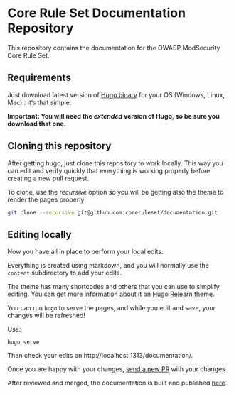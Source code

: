 # Core Rule Set Documentation Repository

This repository contains the documentation for the OWASP ModSecurity Core Rule Set.

## Requirements

Just download latest version of [Hugo binary](https://gohugo.io/getting-started/installing/) for your OS (Windows, Linux, Mac) : it’s that simple. 

**Important: You will need the _extended_ version of Hugo, so be sure you download that one.**

## Cloning this repository

After getting hugo, just clone this repository to work locally. This way you can edit and verify quickly that everything is working properly before creating a new pull request.

To clone, use the *recursive* option so you will be getting also the theme to render the pages properly:

```bash
git clone --recursive git@github.com:coreruleset/documentation.git
```

## Editing locally

Now you have all in place to perform your local edits.

Everything is created using markdown, and you will normally use the `content` subdirectory to add your edits.

The theme has many shortcodes and others that you can use to simplify editing. You can get more information about it on [Hugo Relearn theme](https://themes.gohugo.io/themes/hugo-theme-relearn/).

You can run `hugo` to serve the pages, and while you edit and save, your changes will be refreshed!

Use:
```
hugo serve
```

Then check your edits on http://localhost:1313/documentation/.

Once you are happy with your changes, [send a new PR](https://github.com/coreruleset/documentation/pulls) with your changes.

After reviewed and merged, the documentation is built and published [here](https://coreruleset.org/docs/).
